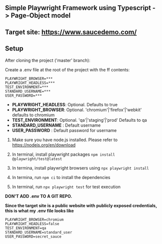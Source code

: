 ## Simple Playwright Framework using Typescript -> Page-Object model 
## Target site: https://www.saucedemo.com/

## Setup

After cloning the project ('master' branch):

Create a .env file at the root of the project with the ff contents:

```
PLAYWRIGHT_BROWSER=***
PLAYWRIGHT_HEADLESS=***
TEST_ENVIRONMENT=***
STANDARD_USERNAME=***
USER_PASSWORD=***
```
- **PLAYWRIGHT_HEADLESS**: Optional. Defaults to true
- **PLAYWRIGHT_BROWSER**: Optional. 'chromium'|'firefox'|'webkit' defaults to chromium
- **TEST_ENVIRONMENT**: Optional. 'qa'|'staging'|'prod' Defaults to qa
- **STANDARD_USERNAME** : Default username
- **USER_PASSWORD** : Default password for username

1. Make sure you have node.js installed. Please refer to https://nodejs.org/en/download

2. In terminal, install playwright packages `npm install @playwright/test@latest`
   
3. In termina, install playwright browsers using `npx playwright install`

4. In termina, run `npm ci` to install the dependencies

5. In terminal, run `npx playwright test` for test execution

**DON'T ADD .env TO A GIT REPO.**

**Since the target site is a public website with publicly exposed credentials, this is what my .env file looks like**

```
PLAYWRIGHT_BROWSER=chromium
PLAYWRIGHT_HEADLESS=false
TEST_ENVIRONMENT=qa
STANDARD_USERNAME=standard_user
USER_PASSWORD=secret_sauce
```
